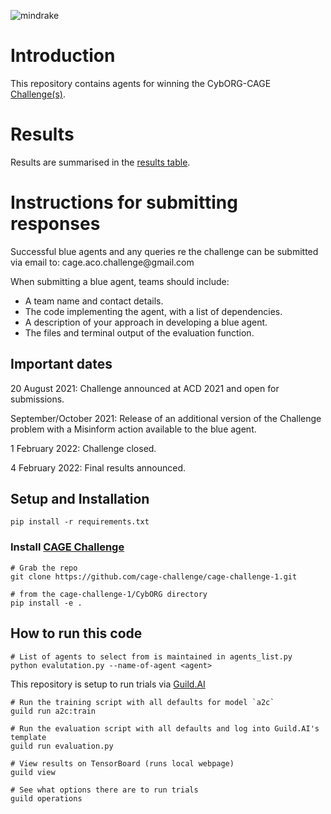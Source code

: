 
![mindrake](https://user-images.githubusercontent.com/10000317/150498045-b712992c-b569-4654-a35e-65660df3f795.png)

# Introduction

This repository contains agents for winning the CybORG-CAGE [Challenge(s)](https://github\.com/cage\-challenge/cage\-challenge\-1/tree/main/CybORG).

# Results

Results are summarised in the [results table](results.MD).

# Instructions for submitting responses

Successful blue agents and any queries re the challenge can be submitted via email to: cage\.aco\.challenge@gmail\.com

When submitting a blue agent, teams should include:

- A team name and contact details\.
- The code implementing the agent, with a list of dependencies\.
- A description of your approach in developing a blue agent\.
- The files and terminal output of the evaluation function\.


## Important dates

20 August 2021: Challenge announced at ACD 2021 and open for submissions\.

September/October 2021: Release of an additional version of the Challenge problem with a Misinform action available to the blue agent\.

1 February 2022: Challenge closed\.

4 February 2022: Final results announced\.

## Setup and Installation

```
pip install -r requirements.txt
```

### Install [CAGE Challenge](https://github.com/cage-challenge/cage-challenge-1)

```
# Grab the repo
git clone https://github.com/cage-challenge/cage-challenge-1.git

# from the cage-challenge-1/CybORG directory
pip install -e .
```



## How to run this code



```
# List of agents to select from is maintained in agents_list.py
python evalutation.py --name-of-agent <agent>
```

This repository is setup to run trials via [Guild.AI](https://my.guild.ai/)

```
# Run the training script with all defaults for model `a2c`
guild run a2c:train

# Run the evaluation script with all defaults and log into Guild.AI's template
guild run evaluation.py

# View results on TensorBoard (runs local webpage)
guild view

# See what options there are to run trials
guild operations
```





